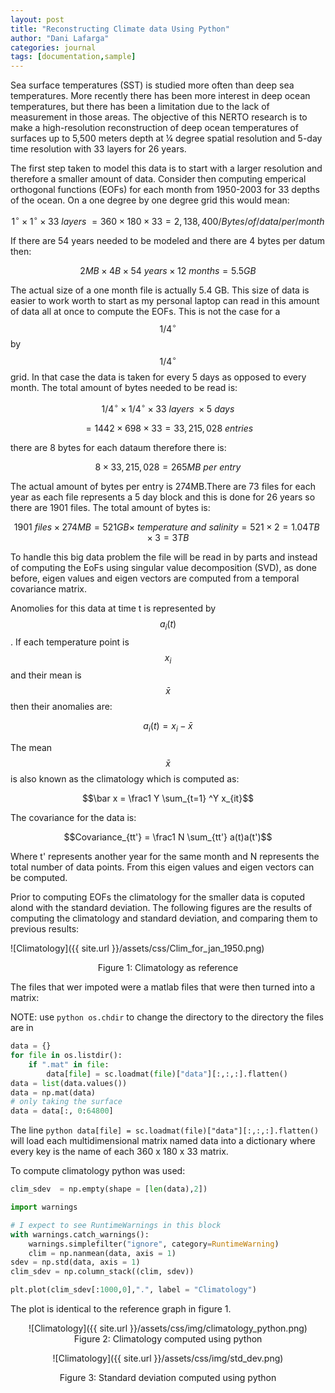 ```yaml
---
layout: post
title: "Reconstructing Climate data Using Python"
author: "Dani Lafarga"
categories: journal
tags: [documentation,sample]
---
```


Sea surface temperatures (SST) is studied more often than deep sea temperatures. More recently there has been more interest in deep ocean temperatures, but there has been a limitation due to the lack of measurement in those areas. The objective of this NERTO research is to make a high-resolution reconstruction of deep ocean temperatures of surfaces up to 5,500 meters depth at ¼ degree spatial resolution and 5-day time resolution with 33 layers for 26 years.

The first step taken to model this data is to start with a larger resolution and therefore a smaller amount of data. Consider then computing emperical orthogonal functions (EOFs) for each month from 1950-2003 for 33 depths of the ocean. On a one degree by one degree grid this would mean:

$$
1 ^\circ \times 1^\circ \times 33 \ layers\ = 360 \times 180 \times 33 = 2,138,400/ Bytes/ of/ data/ per/ month$$


If there are 54 years needed to be modeled and there are 4 bytes per datum then:

$$
2MB \times 4B \times 54 \ years \times 12 \ months = 5.5 GB
$$

The actual size of a one month file is actually 5.4 GB. This size of data is easier to work worth to start as my personal laptop can read in this amount of data all at once to compute the EOFs. This is not the  case for a $$1/4^\circ$$ by $$1/4^\circ$$ grid. In that case the data is taken for every 5 days as opposed to every month. The total amount of bytes needed to be read is:


$$1/4^\circ \times 1/4^\circ \times 33 \ layers \  \times 5 \ days$$

$$ = 1442 \times 698 \times 33 = 33,215,028 \ entries$$

there are 8 bytes for each dataum therefore there is:

$$ 8 \times 33,215,028 = 265MB \ per\ entry$$

The actual amount of bytes per entry is 274MB.There are 73 files for each year as each file represents a 5 day block and this is done for 26 years so there are 1901 files. The total amount of bytes is:

$$ 1901 \ files \times 274MB = 521GB \times \ temperature \ and \ salinity = 521 \times 2 = 1.04TB \times 3 = 3TB$$

To handle this big data problem the file will be read in by parts and instead of computing the EoFs using singular value decomposition (SVD), as done before, eigen values and eigen vectors are computed from a temporal covariance matrix.

Anomolies for this data at time t is represented by $$a_i (t)$$. If each temperature point is $$x_i$$ and their mean is $$\bar x$$ then their anomalies are:

$$ a_i(t) = x_i - \bar x$$

The mean $$\bar x$$ is also known as the climatology which is computed as:

$$\bar x = \frac1 Y \sum_{t=1} ^Y x_{it}$$

The covariance for the data is:

$$Covariance_{tt'}  = \frac1 N \sum_{tt'} a(t)a(t')$$

Where t' represents another year for the same month and N represents the total number of data points. From this eigen values and eigen vectors can be computed. 

Prior to computing EOFs the climatology for the smaller data is coputed alond with the standard deviation. The following figures are the results of computing the climatology and standard deviation, and comparing them to previous results:


![Climatology]({{ site.url }}/assets/css/Clim_for_jan_1950.png)

<center>Figure 1: Climatology as reference</center>

The files that wer impoted were a matlab files that were then turned into a matrix:

NOTE: use ```python os.chdir``` to change the directory  to the directory the files are in

```python
data = {}
for file in os.listdir():
    if ".mat" in file:
        data[file] = sc.loadmat(file)["data"][:,:,:].flatten()
data = list(data.values())
data = np.mat(data)
# only taking the surface 
data = data[:, 0:64800]
```
The line ```python data[file] = sc.loadmat(file)["data"][:,:,:].flatten()``` will load each multidimensional matrix named data into a dictionary where every key is the name of each 360 x 180  x 33 matrix. 

To compute climatology python was used:

```python
clim_sdev  = np.empty(shape = [len(data),2])

import warnings

# I expect to see RuntimeWarnings in this block
with warnings.catch_warnings():
    warnings.simplefilter("ignore", category=RuntimeWarning)
    clim = np.nanmean(data, axis = 1)
sdev = np.std(data, axis = 1)
clim_sdev = np.column_stack((clim, sdev))

plt.plot(clim_sdev[:1000,0],".", label = "Climatology")
```
The plot is identical to the reference graph in figure 1.

<center> <center>![Climatology]({{ site.url }}/assets/css/img/climatology_python.png)

<center>Figure 2: Climatology computed using python</center>


![Climatology]({{ site.url }}/assets/css/img/std_dev.png)

<center>Figure 3: Standard deviation computed using python</center>

